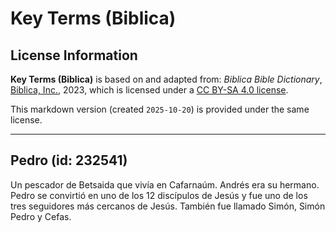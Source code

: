 # Key Terms (Biblica)

## License Information

**Key Terms (Biblica)** is based on and adapted from: _Biblica Bible Dictionary_, [Biblica, Inc.](https://www.biblica.com/), 2023, which is licensed under a [CC BY-SA 4.0 license](https://creativecommons.org/licenses/by-sa/4.0/legalcode.en).

This markdown version (created `2025-10-20`) is provided under the same license.



--------------------------------

## Pedro (id: 232541)

Un pescador de Betsaida que vivía en Cafarnaúm. Andrés era su hermano. Pedro se convirtió en uno de los 12 discípulos de Jesús y fue uno de los tres seguidores más cercanos de Jesús. También fue llamado Simón, Simón Pedro y Cefas.


